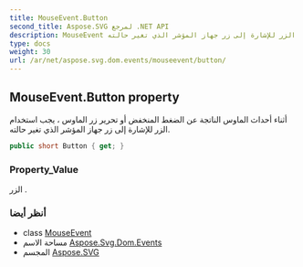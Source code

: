```yaml
---
title: MouseEvent.Button
second_title: Aspose.SVG لمرجع .NET API
description: MouseEvent ملكية. أثناء أحداث الماوس الناتجة عن الضغط المنخفض أو تحرير زر الماوس  يجب استخدام الزر للإشارة إلى زر جهاز المؤشر الذي تغير حالته.
type: docs
weight: 30
url: /ar/net/aspose.svg.dom.events/mouseevent/button/
---
```

## MouseEvent.Button property

أثناء أحداث الماوس الناتجة عن الضغط المنخفض أو تحرير زر الماوس ، يجب استخدام الزر للإشارة إلى زر جهاز المؤشر الذي تغير حالته.

```csharp
public short Button { get; }
```

### Property_Value

الزر .

### أنظر أيضا

* class [MouseEvent](../)
* مساحة الاسم [Aspose.Svg.Dom.Events](../../mouseevent/)
* المجسم [Aspose.SVG](../../../)


